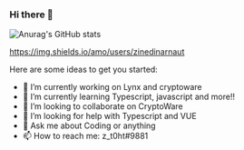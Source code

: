 ### Hi there 👋

![Anurag's GitHub stats](https://github-readme-stats.vercel.app/api?username=zinedinarnaut&theme=prussian&show_icons=true)

https://img.shields.io/amo/users/zinedinarnaut

Here are some ideas to get you started:

- 🔭 I’m currently working on Lynx and cryptoware
- 🌱 I’m currently learning Typescript, javascript and more!!
- 👯 I’m looking to collaborate on CryptoWare
- 🤔 I’m looking for help with Typescript and VUE
- 💬 Ask me about Coding or anything
- 📫 How to reach me: z_t0ht#9881

